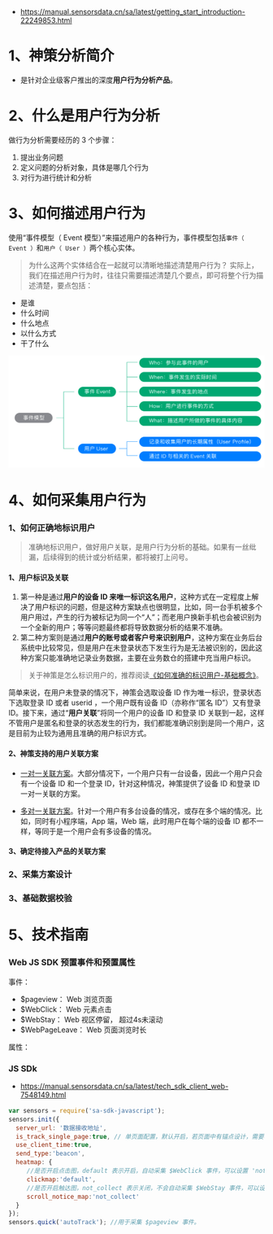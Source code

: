 - https://manual.sensorsdata.cn/sa/latest/getting_start_introduction-22249853.html

#  1、神策分析简介
- 是针对企业级客户推出的深度**用户行为分析产品**。

# 2、什么是用户行为分析
做行为分析需要经历的 3 个步骤：
1. 提出业务问题
2. 定义问题的分析对象，具体是哪几个行为
3. 对行为进行统计和分析

# 3、如何描述用户行为
使用“事件模型（ Event 模型）”来描述用户的各种行为，事件模型包括`事件（ Event ）`和`用户（ User ）`两个核心实体。

> 为什么这两个实体结合在一起就可以清晰地描述清楚用户行为？
实际上，我们在描述用户行为时，往往只需要描述清楚几个要点，即可将整个行为描述清楚，要点包括：
- 是谁
- 什么时间
- 什么地点
- 以什么方式
- 干了什么

![img](image/hello_world_1_1.png)



# 4、如何采集用户行为

### 1、如何正确地标识用户

> 准确地标识用户，做好用户关联，是用户行为分析的基础。如果有一丝纰漏，后续得到的统计或分析结果，都将被打上问号。



#### 1、用户标识及关联

1. 第一种是通过**用户的设备 ID 来唯一标识这名用户**，这种方式在一定程度上解决了用户标识的问题，但是这种方案缺点也很明显，比如，同一台手机被多个用户用过，产生的行为被标记为同一个“人”；而老用户换新手机也会被识别为一个全新的用户；等等问题最终都将导致数据分析的结果不准确。
2. 第二种方案则是通过**用户的账号或者客户号来识别用户**，这种方案在业务后台系统中比较常见，但是用户在未登录状态下发生行为是无法被识别的，因此这种方案只能准确地记录业务数据，主要在业务数仓的搭建中充当用户标识。



>  关于神策是怎么标识用户的，推荐阅读[《如何准确的标识用户-基础概念》](https://manual.sensorsdata.cn/sa/latest/tech_knowledge_user-42795032.html)。

简单来说，在用户未登录的情况下，神策会选取设备 ID 作为唯一标识，登录状态下选取登录 ID 或者 userid ，一个用户既有设备 ID（亦称作“匿名 ID”）又有登录 ID。接下来，通过“**用户关联**”将同一个用户的设备 ID 和登录 ID 关联到一起，这样不管用户是匿名和登录的状态发生的行为，我们都能准确识别到是同一个用户，这是目前为止较为通用且准确的用户标识方式。



#### 2、神策支持的用户关联方案

- [一对一关联方案](https://manual.sensorsdata.cn/sa/latest/tech_knowledge_user-42795032.html#id-.标识用户v1.13-方案二：关联设备ID和登录ID（一对一）)。大部分情况下，一个用户只有一台设备，因此一个用户只会有一个设备 ID 和一个登录 ID，针对这种情况，神策提供了设备 ID 和登录 ID 一对一关联的方案。

- [多对一关联方案](https://manual.sensorsdata.cn/sa/latest/tech_knowledge_user-42795032.html#id-.标识用户v1.13-方案三：关联设备ID和登录ID（多对一）)。针对一个用户有多台设备的情况，或存在多个端的情况。比如，同时有小程序端，App 端，Web 端，此时用户在每个端的设备 ID 都不一样，等同于是一个用户会有多设备的情况。



#### 3、确定待接入产品的关联方案





### 2、采集方案设计



### 3、基础数据校验





# 5、技术指南

### Web JS SDK 预置事件和预置属性

事件：

- $pageview： Web 浏览页面
- $WebClick： Web 元素点击
- $WebStay： Web 视区停留， 超过4s未滚动
- $WebPageLeave： Web 页面浏览时长

属性：





### JS SDk

- https://manual.sensorsdata.cn/sa/latest/tech_sdk_client_web-7548149.html

```js
var sensors = require('sa-sdk-javascript'); 
sensors.init({
  server_url: '数据接收地址',
  is_track_single_page:true, // 单页面配置，默认开启，若页面中有锚点设计，需要将该配置删除，否则触发锚点会多触发 $pageview 事件
  use_client_time:true, 
  send_type:'beacon',
  heatmap: {
     //是否开启点击图，default 表示开启，自动采集 $WebClick 事件，可以设置 'not_collect' 表示关闭。
     clickmap:'default',
     //是否开启触达图，not_collect 表示关闭，不会自动采集 $WebStay 事件，可以设置 'default' 表示开启。
     scroll_notice_map:'not_collect'
  }
});
sensors.quick('autoTrack'); //用于采集 $pageview 事件。

```

